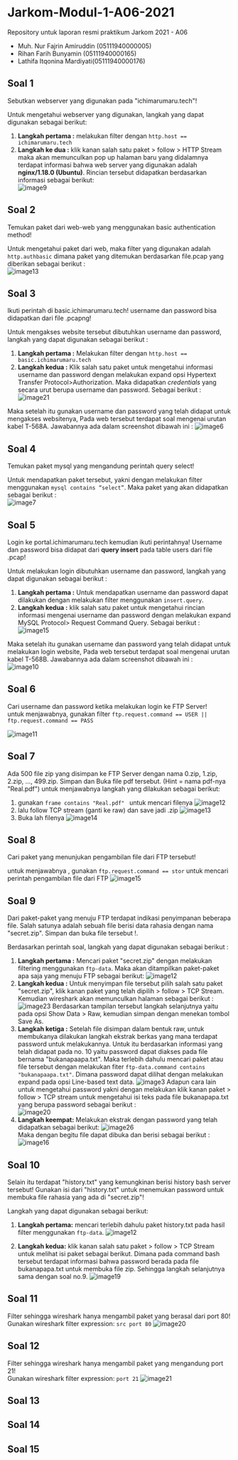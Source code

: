 # Jarkom-Modul-1-A06-2021
Repository untuk laporan resmi praktikum Jarkom 2021 - A06


- Muh. Nur Fajrin Amiruddin (05111940000005)
- Rihan Farih Bunyamin (05111940000165)
- Lathifa Itqonina Mardiyati(05111940000176)

## Soal 1
Sebutkan webserver yang digunakan pada "ichimarumaru.tech"!   
  
Untuk mengetahui webserver yang digunakan, langkah yang dapat digunakan sebagai berikut:
1. **Langkah pertama :**   melakukan filter dengan  ``http.host == ichimarumaru.tech``  
2. **Langkah ke dua :**  klik kanan salah satu paket > follow > HTTP Stream maka akan memunculkan pop up halaman baru yang didalamnya terdapat informasi bahwa web server yang digunakan adalah **nginx/1.18.0 (Ubuntu)**. Rincian tersebut didapatkan berdasarkan informasi sebagai berikut:   
![image9](https://user-images.githubusercontent.com/55240758/134283868-f37eb43c-9d17-439c-848a-12111fbe0c11.png)
  
## Soal 2
Temukan paket dari web-web yang menggunakan basic authentication method!    
  
Untuk mengetahui paket dari web, maka filter yang digunakan adalah ``http.authbasic`` dimana paket yang ditemukan berdasarkan file.pcap yang diberikan sebagai berikut :  
![image13](https://user-images.githubusercontent.com/55240758/134284634-e3a8204a-a0c0-43cd-bd3f-63dc1ddf4e1e.png)

## Soal 3
Ikuti perintah di basic.ichimarumaru.tech! username dan password bisa didapatkan dari file .pcapng!
    
Untuk mengakses website tersebut dibutuhkan username dan password, langkah yang dapat digunakan sebagai berikut :    
1. **Langkah pertama :** Melakukan filter dengan ``http.host == basic.ichimarumaru.tech ``  
2. **Langkah kedua :** Klik salah satu paket untuk mengetahui informasi username dan password dengan melakukan expand opsi Hypertext Transfer Protocol>Authorization. Maka didapatkan _credentials_ yang secara urut berupa username dan password. Sebagai berikut :  
![image21](https://user-images.githubusercontent.com/55240758/134285205-8a95978f-4e31-4d50-a338-8de9a89bdf78.png)  

Maka setelah itu gunakan username dan password yang telah didapat untuk mengakses websitenya, Pada web tersebut terdapat soal mengenai urutan kabel T-568A. Jawabannya ada dalam screenshot dibawah ini :
![image6](https://user-images.githubusercontent.com/55240758/134285553-19b9f4a6-4a79-4735-b379-7e85a18c8113.png)

## Soal 4  
Temukan paket mysql yang mengandung perintah query select!    

Untuk mendapatkan paket tersebut, yakni dengan melakukan filter menggunakan ``mysql contains “select”``. Maka paket yang akan didapatkan sebagai berikut :  
![image7](https://user-images.githubusercontent.com/55240758/134285870-bf987ff5-8256-455b-9422-542d65321b22.png)  

## Soal 5
Login ke portal.ichimarumaru.tech kemudian ikuti perintahnya! Username dan password  bisa didapat dari **query insert** pada table users dari file .pcap!  

Untuk melakukan login dibutuhkan username dan password, langkah yang dapat digunakan sebagai berikut :  
1. **Langkah pertama :** Untuk mendapatkan username dan password dapat dilakukan dengan melakukan filter menggunakan ``insert.query``.  
2. **Langkah kedua :** klik salah satu paket untuk mengetahui rincian informasi mengenai username dan password dengan melakukan expand MySQL Protocol> Request Command Query. Sebagai berikut :  
![image15](https://user-images.githubusercontent.com/55240758/134286234-e17521b9-4542-402b-b0f9-2a0a4b37d807.png)

Maka setelah itu gunakan username dan password yang telah didapat untuk melakukan login website, Pada web tersebut terdapat soal mengenai urutan kabel T-568B. Jawabannya ada dalam screenshot dibawah ini :    
![image10](https://user-images.githubusercontent.com/55240758/134286408-a232f558-1c52-4fd7-b5ca-4cf90af80eeb.png) 

## Soal 6
Cari username dan password ketika melakukan login ke FTP Server!  
untuk menjawabnya, gunakan filter ``ftp.request.command == USER || ftp.request.command == PASS``

![image11](https://lh3.googleusercontent.com/e0GwIr98us2da5AJs56nbJKpHXLrUfqPe5Vc9MXO29Awbcst9OMV39_TS-GpwZGz2TBogfW5waEPAogOmTv1t_pFQSY5864zcGh7UCmxPVU2VEggTfPaHyGbzn84jVa3E1L6fGKj=s0) 
## Soal 7
Ada 500 file zip yang disimpan ke FTP Server dengan nama 0.zip, 1.zip, 2.zip, ..., 499.zip. Simpan dan Buka file pdf tersebut. (Hint = nama pdf-nya "Real.pdf") 
untuk menjawabnya langkah yang dilakukan sebagai berikut:
1. gunakan ``frame contains "Real.pdf" `` untuk mencari filenya ![image12](https://lh3.googleusercontent.com/M6uWGfR8QPcOuKaVurzC8D1-x1ezOlmjYFcxzUBHN4EMfpWAuBHuDokYWDYiEsI4UhFcJackCFKc0Vuyxqcmddwfwk7ynklRtTrGtcnPNyLcDwaOOzTGWU6sMP5_XLgPo-EcgzTu=s0) 
2. lalu follow TCP stream (ganti ke raw) dan save jadi .zip ![image13](	https://lh5.googleusercontent.com/Fxvsa80S4monR059D32731ifJF13_Lqgsu3E_I_cWzh1lFsLdtENcstEepSM_fqyYKBDNGW60myG81_6n6sx0X7IvXlpm6O9NKjrnvCFdsxdmQb0THkPrA7ZxGEwaARvmoBIIza4=s0) 
3. Buka lah filenya ![image14](	https://lh6.googleusercontent.com/iEFa0eYUOo9iv2pV5HyDUt61x7dxxq9y6jLnP37JwiGMjOqKl9wQpotn3BxqjHKe4jHTaC8-lQU7m-8yiQ8vyuWnK-xLX5pCbGRtHdyjGOrbyvpLSXx9RcjKgCFqqeJmo187GT5W=s0) 

## Soal 8
Cari paket yang menunjukan pengambilan file dari FTP tersebut!  

untuk menjawabnya , gunakan ```ftp.request.command == stor``` untuk mencari perintah pengambilan file dari FTP
![image15](https://lh3.googleusercontent.com/pplsYsIsDwLjdltavqNioWg__i8INfE0Svm3lEgpuw_e3mGf2ChATPC76ITLwxD0vH10Z6gt44w99iuezzmvfhjugu6jbGc3_bO9sU7JTuswAa-WB9oO6i15aJacrxRsMT6qvGSK=s0) 

  
## Soal 9
Dari paket-paket yang menuju FTP terdapat indikasi penyimpanan beberapa file. Salah satunya adalah sebuah file berisi data rahasia dengan nama "secret.zip". Simpan dan buka file tersebut !.  

Berdasarkan perintah soal, langkah yang dapat digunakan sebagai berikut :  
1. **Langkah pertama :** Mencari paket "secret.zip" dengan melakukan filtering menggunakan ``ftp-data``. Maka akan ditampilkan paket-paket apa saja yang menuju FTP sebagai berikut:  ![image12](https://user-images.githubusercontent.com/55240758/134286871-5d43cea8-2434-47b9-86f7-5a6ed0e3e805.png)
2. **Langkah kedua :** Untuk menyimpan file tersebut pilih salah satu paket "secret.zip", klik kanan paket yang telah dipilih > follow > TCP Stream. Kemudian wireshark akan memunculkan halaman sebagai berikut :  
![image23](https://user-images.githubusercontent.com/55240758/134288847-ab5aad33-da5a-4de6-9258-287a1992901e.png) Berdasarkan tampilan tersebut langkah selanjutnya yaitu pada opsi Show Data > Raw, kemudian simpan dengan menekan tombol Save As.  
3. **Langkah ketiga :** Setelah file disimpan dalam bentuk raw, untuk membukanya dilakukan langkah ekstrak berkas yang mana terdapat password untuk melakukannya. Untuk itu berdasarkan informasi yang telah didapat pada no. 10 yaitu password dapat diakses pada file bernama "bukanapaapa.txt". Maka terlebih dahulu mencari paket atau file tersebut dengan melakukan fiter ``ftp-data.command contains "bukanapaapa.txt"``.  Dimana password dapat dilihat dengan melakukan expand pada opsi Line-based text data.
![image3](https://user-images.githubusercontent.com/55240758/134290010-d93c5302-49b5-44f6-855c-1e5a069b337f.png)
Adapun cara lain untuk mengetahui password yakni dengan melakukan klik kanan paket > follow > TCP stream untuk mengetahui isi teks pada file bukanapapa.txt yang berupa password sebagai berikut :  
![image20](https://user-images.githubusercontent.com/55240758/134290558-cc0a3dc0-de23-49ae-8870-c957b3a3708e.png)  
4. **Langkah keempat:** Melakukan ekstrak dengan password yang telah didapatkan sebagai berikut:
![image26](https://user-images.githubusercontent.com/55240758/134290730-77838511-7a11-49b6-8197-e3390bda7a82.png)  
Maka dengan begitu file dapat dibuka dan berisi sebagai berikut :  ![image16](https://user-images.githubusercontent.com/55240758/134290921-3f27fc6a-84b4-4ad7-b431-9057bb7fd65f.png)

## Soal 10
Selain itu terdapat "history.txt" yang kemungkinan berisi history bash server tersebut! Gunakan isi dari "history.txt" untuk menemukan password untuk membuka file rahasia yang ada di "secret.zip"!


Langkah yang dapat digunakan sebagai berikut:  
1. **Langkah pertama:** mencari terlebih dahulu paket history.txt pada hasil filter menggunakan ``ftp-data``.
![image12](https://user-images.githubusercontent.com/55240758/134286871-5d43cea8-2434-47b9-86f7-5a6ed0e3e805.png)
  
2. **Langkah kedua:** klik kanan salah satu paket > follow > TCP Stream untuk melihat isi paket sebagai berikut. Dimana pada command bash tersebut terdapat informasi bahwa password berada pada file bukanapapa.txt untuk membuka file zip. Sehingga langkah selanjutnya sama dengan soal no.9.
![image19](https://user-images.githubusercontent.com/55240758/134286891-d2183f73-f381-443e-8fb8-79a8965a2b5a.png)

## Soal 11
 Filter sehingga wireshark hanya mengambil paket yang berasal dari port 80!   
 Gunakan wireshark filter expression: ``src port 80``
 ![image20](https://lh3.googleusercontent.com/TkdBiFXSVPUOvZB1Z5bbCHoIN1sIGl7BL5KLCK2aj_QOaAFEQdL_hEkdnQXTTn4rk56Zwu4NskitvyLR-OEns-YOw64NupUzvBk8_f62RmWXRqh3KRHQvIsbJbGCRnT-RYd0adjz=s0)

## Soal 12
Filter sehingga wireshark hanya mengambil paket yang mengandung port 21!  
Gunakan wireshark filter expression: ``port 21``
![image21](https://lh4.googleusercontent.com/FQIvEAA63C5qR4npXrz1vbYLMnGTyqpjKLHE1KxQ_S5xqEivMkXirgo2zGV4wl5-i76EskG8N5WHyI_tuFBYQSMKN5uviDE52-ws5NVb-qVBxIRd4TgY493L6Czovxw0XfcWxtfj=s0)


## Soal 13

## Soal 14

## Soal 15

